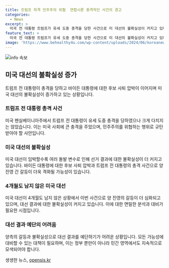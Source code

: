 ```yaml
---
title: 트럼프 피격 민주주의 위협  연합시론 충격적인 사건의 경고
categories:
  - News
excerpt: >
  미국 전 대통령 트럼프가 유세 도중 총격을 당한 사건으로 미 대선의 불확실성이 커지고 있다. 암살 시도로 규정된 이 사건은 양측 간 갈등을 격화시키며 대선 결과에 영향을 미칠 수 있다. 공화당과 민주당의 후보 교체 가능성도 언급되며, 대선 결과를 예단하기 어려운 상황이다. 미국의 안보와 경제에 영향을 미칠 만큼 중요한 대선에 대한 면밀한 분석과 대비가 필요하다.
feature_text: >
  미국 전 대통령 트럼프가 유세 도중 총격을 당한 사건으로 미 대선의 불확실성이 커지고 있다. 암살 시도로 규정된 이 사건은 양측 간 갈등을 격화시키며 대선 결과에 영향을 미칠 수 있다. 공화당과 민주당의 후보 교체 가능성도 언급되며, 대선 결과를 예단하기 어려운 상황이다. 미국의 안보와 경제에 영향을 미칠 만큼 중요한 대선에 대한 면밀한 분석과 대비가 필요하다.
image: 'https://www.behealthy4u.com/wp-content/uploads/2024/06/koreanews.jpg'
---
```


<p><img src="https://www.behealthy4u.com/wp-content/uploads/2024/06/koreanews.jpg" alt="info 속보" /></p>

<h2 data-ke-size="size26">미국 대선의 불확실성 증가</h2>

<p data-ke-size="size16">트럼프 전 대통령이 총격을 당하고 바이든 대통령에 대한 후보 사퇴 압박이 이어지며 미국 대선의 불확실성이 증가하고 있는 상황입니다.</p>

<h3><b>트럼프 전 대통령 총격 사건</b></h3>

<p data-ke-size="size16">미국 펜실베이니아주에서 트럼프 전 대통령이 유세 도중 총격을 당하였으나 크게 다치지는 않았습니다. 이는 미국 사회에 큰 충격을 주었으며, 민주주의를 위협하는 행위로 규탄받아야 할 사안입니다.</p>

<h3><b>미국 대선의 불확실성</b></h3>

<p data-ke-size="size16">미국 대선이 임박할수록 여러 돌발 변수로 인해 선거 결과에 대한 불확실성이 더 커지고 있습니다. 바이든 대통령에 대한 후보 사퇴 압박과 트럼프 전 대통령의 총격 사건으로 양 진영 간 갈등이 더욱 격화될 가능성이 있습니다.</p>

<h3><b>4개월도 남지 않은 미국 대선</b></h3>

<p data-ke-size="size16">미국 대선이 4개월도 남지 않은 상황에서 이번 사건으로 양 진영의 갈등이 더 심화되고 있으며, 대선 결과에 대한 불확실성이 커지고 있습니다. 이에 대한 면밀한 분석과 대비가 필요한 시점입니다.</p>

<h3><b>대선 결과 예단의 어려움</b></h3>

<p data-ke-size="size16">양측의 갈등과 불확실성으로 대선 결과를 예단하기가 어려운 상황입니다. 모든 가능성에 대비할 수 있는 대책이 필요하며, 이는 정부 뿐만이 아니라 민간 영역에서도 지속적으로 모색되어야 합니다.</p>
생생한 뉴스, <a href="https://opensis.kr" rel="dofollow">opensis.kr</a>


